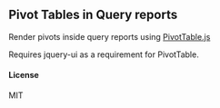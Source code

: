 ## Pivot Tables in Query reports

Render pivots inside query reports using [PivotTable.js](https://pivottable.js.org/examples/)

Requires jquery-ui as a requirement for PivotTable.



#### License

MIT
